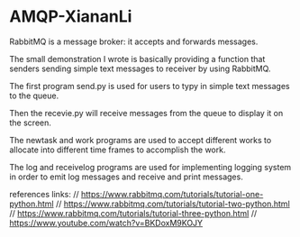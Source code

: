 # AMQP-XiananLi


RabbitMQ is a message broker: it accepts and forwards messages. 

The small demonstration I wrote is basically providing a function that
senders sending simple text messages to receiver by using RabbitMQ.

The first program send.py is used for users to typy in simple text messages
to the queue.
 
Then the recevie.py will receive messages from the queue to display it on the screen.

The newtask and work programs are used to accept different works to allocate 
into different time frames to accomplish the work.

The log and receivelog programs are used for implementing logging system in order to 
emit log messages and receive and print messages.

references links:
// https://www.rabbitmq.com/tutorials/tutorial-one-python.html
// https://www.rabbitmq.com/tutorials/tutorial-two-python.html
// https://www.rabbitmq.com/tutorials/tutorial-three-python.html
// https://www.youtube.com/watch?v=BKDoxM9KOJY
